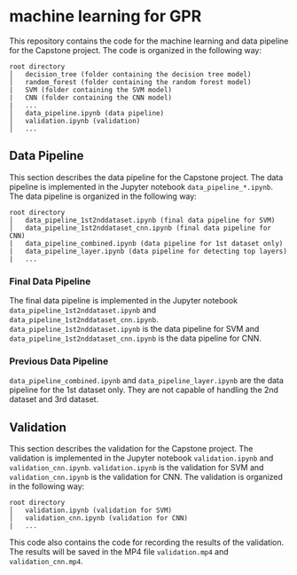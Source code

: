 # machine learning for GPR
This repository contains the code for the machine learning and data pipeline for the Capstone project.
The code is organized in the following way:
```
root directory
│   decision_tree (folder containing the decision tree model)
│   random_forest (folder containing the random forest model)
|   SVM (folder containing the SVM model)
|   CNN (folder containing the CNN model)
|   ...
│   data_pipeline.ipynb (data pipeline)
│   validation.ipynb (validation)
│   ...
```

## Data Pipeline
This section describes the data pipeline for the Capstone project. The data pipeline is implemented in the Jupyter notebook `data_pipeline_*.ipynb`. The data pipeline is organized in the following way:
```
root directory
│   data_pipeline_1st2nddataset.ipynb (final data pipeline for SVM)
│   data_pipeline_1st2nddataset_cnn.ipynb (final data pipeline for CNN)
|   data_pipeline_combined.ipynb (data pipeline for 1st dataset only)
|   data_pipeline_layer.ipynb (data pipeline for detecting top layers)
|   ...
```

### Final Data Pipeline
The final data pipeline is implemented in the Jupyter notebook `data_pipeline_1st2nddataset.ipynb` and `data_pipeline_1st2nddataset_cnn.ipynb`. `data_pipeline_1st2nddataset.ipynb` is the data pipeline for SVM and `data_pipeline_1st2nddataset_cnn.ipynb` is the data pipeline for CNN.

### Previous Data Pipeline
`data_pipeline_combined.ipynb` and `data_pipeline_layer.ipynb` are the data pipeline for the 1st dataset only. They are not capable of handling the 2nd dataset and 3rd dataset.

## Validation
This section describes the validation for the Capstone project. The validation is implemented in the Jupyter notebook `validation.ipynb` and `validation_cnn.ipynb`. `validation.ipynb` is the validation for SVM and `validation_cnn.ipynb` is the validation for CNN. The validation is organized in the following way:
```
root directory
│   validation.ipynb (validation for SVM)
│   validation_cnn.ipynb (validation for CNN)
|   ...
```

This code also contains the code for recording the results of the validation. The results will be saved in the MP4 file `validation.mp4` and `validation_cnn.mp4`.
